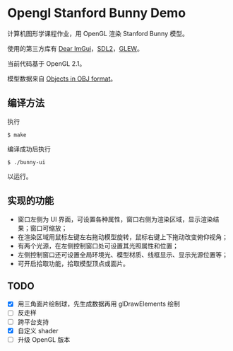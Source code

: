 # Opengl Stanford Bunny Demo

计算机图形学课程作业，用 OpenGL 渲染 Stanford Bunny 模型。

使用的第三方库有 [Dear ImGui](https://github.com/ocornut/imgui)，[SDL2](https://www.libsdl.org/)，[GLEW](https://github.com/nigels-com/glew)。

当前代码基于 OpenGL 2.1。

模型数据来自 [Objects in OBJ format](https://www.prinmath.com/csci5229/OBJ/index.html)。

## 编译方法

执行

```shell
$ make
```

编译成功后执行

```shell
$ ./bunny-ui
```

以运行。

## 实现的功能

- 窗口左侧为 UI 界面，可设置各种属性，窗口右侧为渲染区域，显示渲染结果；窗口可缩放；
- 在渲染区域用鼠标左键左右拖动模型旋转，鼠标右键上下拖动改变俯仰视角；
- 有两个光源，在左侧控制窗口处可设置其光照属性和位置；
- 左侧控制窗口还可设置全局环境光、模型材质、线框显示、显示光源位置等；
- 可开启拾取功能，拾取模型顶点或面片。

## TODO

- [x] 用三角面片绘制球，先生成数据再用 glDrawElements 绘制
- [ ] 反走样
- [ ] 跨平台支持
- [x] 自定义 shader
- [ ] 升级 OpenGL 版本
